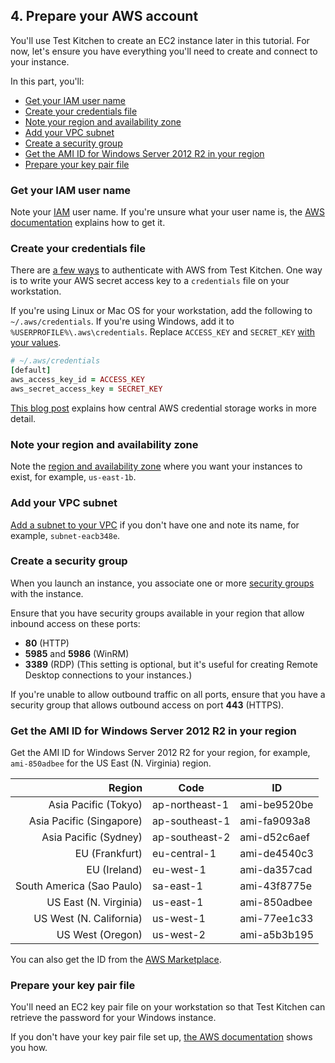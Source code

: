 ## 4. Prepare your AWS account

You'll use Test Kitchen to create an EC2 instance later in this tutorial. For now, let's ensure you have everything you'll need to create and connect to your instance.

In this part, you'll:

* [Get your IAM user name](#getyouriamusername)
* [Create your credentials file](#createyourcredentialsfile)
* [Note your region and availability zone](#noteyourregionandavailabilityzone)
* [Add your VPC subnet](#addyourvpcsubnet)
* [Create a security group](#createasecuritygroup)
* [Get the AMI ID for Windows Server 2012 R2 in your region](#gettheamiidforwindowsserver2012r2inyourregion)
* [Prepare your key pair file](#prepareyourkeypairfile)

### Get your IAM user name

Note your [IAM](http://docs.aws.amazon.com/IAM/latest/UserGuide/introduction.html#intro-accessing) user name. If you're unsure what your user name is, the [AWS documentation](http://docs.aws.amazon.com/cli/latest/userguide/cli-chap-getting-set-up.html#cli-signup) explains how to get it.

### Create your credentials file

There are [a few ways](https://github.com/test-kitchen/kitchen-ec2#authenticating-with-aws) to authenticate with AWS from Test Kitchen. One way is to write your AWS secret access key to a <code class="file-path">credentials</code> file on your workstation.

If you're using Linux or Mac OS for your workstation, add the following to <code class="file-path">~/.aws/credentials</code>. If you're using Windows, add it to <code class="file-path">%USERPROFILE%\\.aws\\credentials</code>. Replace `ACCESS_KEY` and `SECRET_KEY` [with your values](http://docs.aws.amazon.com/cli/latest/userguide/cli-chap-getting-set-up.html#cli-signup).

```ruby
# ~/.aws/credentials
[default]
aws_access_key_id = ACCESS_KEY
aws_secret_access_key = SECRET_KEY
```

[This blog post](http://blogs.aws.amazon.com/security/post/Tx3D6U6WSFGOK2H/A-New-and-Standardized-Way-to-Manage-Credentials-in-the-AWS-SDKs) explains how central AWS credential storage works in more detail.

### Note your region and availability zone

Note the [region and availability zone](http://docs.aws.amazon.com/AWSEC2/latest/UserGuide/using-regions-availability-zones.html) where you want your instances to exist, for example, `us-east-1b`.

### Add your VPC subnet

[Add a subnet to your VPC](http://docs.aws.amazon.com/AmazonVPC/latest/UserGuide/VPC_Subnets.html) if you don't have one and note its name, for example, `subnet-eacb348e`.

### Create a security group

When you launch an instance, you associate one or more [security groups](http://docs.aws.amazon.com/AWSEC2/latest/UserGuide/using-network-security.html) with the instance.

Ensure that you have security groups available in your region that allow inbound access on these ports:

* **80** (HTTP)
* **5985** and **5986** (WinRM)
* **3389** (RDP) (This setting is optional, but it's useful for creating Remote Desktop connections to your instances.)

If you're unable to allow outbound traffic on all ports, ensure that you have a security group that allows outbound access on port **443** (HTTPS).

### Get the AMI ID for Windows Server 2012 R2 in your region

Get the AMI ID for Windows Server 2012 R2 for your region, for example, `ami-850adbee` for the US East (N. Virginia) region.

| Region                    | Code        | ID |
|--------------------------:|-------------|----|
| Asia Pacific (Tokyo)      | ap-northeast-1 | ami-be9520be |
| Asia Pacific (Singapore)  | ap-southeast-1 | ami-fa9093a8 |
| Asia Pacific (Sydney)     | ap-southeast-2 | ami-d52c6aef |
| EU (Frankfurt)            | eu-central-1 | ami-de4540c3 |
| EU (Ireland)              | eu-west-1 | ami-da357cad |
| South America (Sao Paulo) | sa-east-1 | ami-43f8775e |
| US East (N. Virginia)     | us-east-1 | ami-850adbee |
| US West (N. California)   | us-west-1 | ami-77ee1c33 |
| US West (Oregon)          | us-west-2 | ami-a5b3b195 |

You can also get the ID from the [AWS Marketplace](https://aws.amazon.com/marketplace/pp/B00KQOWEPO/ref=dtl_recsim_B00KQOWCAQ_B00KQOWEPO_1).

### Prepare your key pair file

You'll need an EC2 key pair file on your workstation so that Test Kitchen can retrieve the password for your Windows instance.

If you don't have your key pair file set up, [the AWS documentation](http://docs.aws.amazon.com/AWSCloudFormation/latest/UserGuide/cfn-console-create-keypair.html) shows you how.
